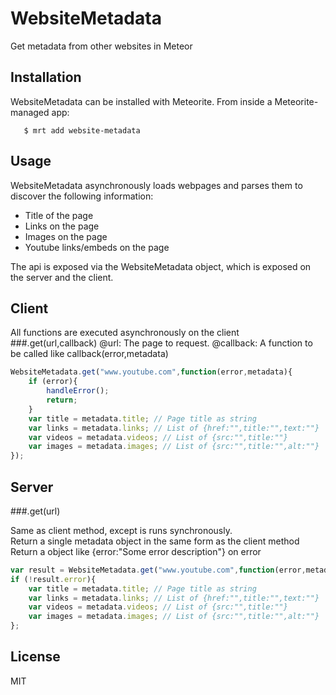 WebsiteMetadata
====================

Get metadata from other websites in Meteor


Installation
------------------
WebsiteMetadata can be installed with Meteorite. From inside a Meteorite-managed app:
```shell
   $ mrt add website-metadata
```



Usage
---------------
WebsiteMetadata asynchronously loads webpages and parses them to
discover the following information:<br>
- Title of the page
- Links on the page
- Images on the page
- Youtube links/embeds on the page

The api is exposed via the WebsiteMetadata object, which is exposed on
the server and the client. 

Client
------
All functions are executed asynchronously on the client
###.get(url,callback)
@url: The page to request.
@callback: A function to be called like callback(error,metadata)

```javascript
WebsiteMetadata.get("www.youtube.com",function(error,metadata){
    if (error){
        handleError();
        return;
    }
    var title = metadata.title; // Page title as string
	var links = metadata.links; // List of {href:"",title:"",text:""}
	var videos = metadata.videos; // List of {src:"",title:""}
	var images = metadata.images; // List of {src:"",title:"",alt:""}
}); 
```

Server
-------

###.get(url)

Same as client method, except is runs synchronously.<br>
Return a single metadata object in the same form as the client method<br>
Return a object like {error:"Some error description"} on error




```javascript
var result = WebsiteMetadata.get("www.youtube.com",function(error,metadata){
if (!result.error){
    var title = metadata.title; // Page title as string
	var links = metadata.links; // List of {href:"",title:"",text:""}
	var videos = metadata.videos; // List of {src:"",title:""}
	var images = metadata.images; // List of {src:"",title:"",alt:""}
}; 
```

License
-------
MIT

